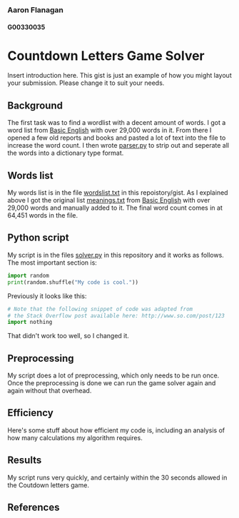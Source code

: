 ### Aaron Flanagan
#### G00330035

# Countdown Letters Game Solver
Insert introduction here.
This gist is just an example of how you might layout your submission.
Please change it to suit your needs.

## Background
The first task was to find a wordlist with a decent amount of words. I got a word list from [Basic English][1] with over 29,000 words in it.
From there I opened a few old reports and books and pasted a lot of text into the file to increase the word count. I then wrote [parser.py](parser.py) to strip out and seperate all the words into a dictionary type format.

## Words list
My words list is in the file [wordslist.txt](wordslist.txt) in this repoistory/gist.
As I explained above I got the original list [meanings.txt](meanings.txt) from [Basic English][1] with over 29,000 words and manually added to it. The final word count comes in at 64,451 words in the file. 

## Python script
My script is in the files [solver.py](solver.py) in this repository and it works as follows.
The most important section is:

```python
import random
print(random.shuffle("My code is cool."))
```

Previously it looks like this:
```python
# Note that the following snippet of code was adapted from
# the Stack Overflow post available here: http://www.so.com/post/123
import nothing
```
That didn't work too well, so I changed it.

## Preprocessing
My script does a lot of preprocessing, which only needs to be run once.
Once the preprocessing is done we can run the game solver again and again without that overhead.

## Efficiency
Here's some stuff about how efficient my code is, including an analysis of how many calculations my algorithm requires.

## Results
My script runs very quickly, and certainly within the 30 seconds allowed in the Coutdown letters game.


## References
[1]: http://www.basic-english.org/down/download.html
[2]: http://www.oxfordlearnersdictionaries.com/wordlist/english/oxford3000/
[3]: http://www.oxfordlearnersdictionaries.com/wordlist/english/oxford3000/
